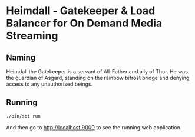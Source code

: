# Heimdall - Gatekeeper &amp; Load Balancer for On Demand Media Streaming

## Naming
Heimdall the Gatekeeper is a servant of All-Father and ally of Thor. He was the guardian of Asgard, standing on the rainbow bifrost bridge and denying access to any unauthorised beings.

## Running

```bash
./bin/sbt run
```

And then go to <http://localhost:9000> to see the running web application.


